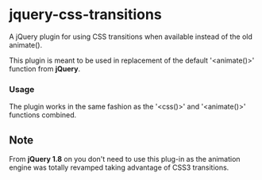 jquery-css-transitions
======================

A jQuery plugin for using CSS transitions when available instead of the old animate().

This plugin is meant to be used in replacement of the default '<animate()>' function from **jQuery**.

### Usage ###

The plugin works in the same fashion as the '<css()>' and '<animate()>' functions combined.


## Note ##
From **jQuery 1.8** on you don't need to use this plug-in as the animation engine was totally revamped taking advantage of CSS3 transitions.